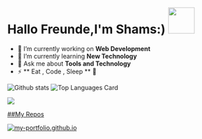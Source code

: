 <h1> Hallo Freunde,I'm Shams:) <img src ="https://media0.giphy.com/media/2FazhAHU2rNqOzEsg/200w.webp?cid=ecf05e47u3g68pdqkwbho4elu5kca9uv24ptgeylzpvnz94j&rid=200w.webp&ct=g" width="60"> </h1>



- 🔭 I’m currently working on **Web Development**
- 🌱 I’m currently learning **New Technology**
- 💬 Ask me about **Tools and Technology**
- ⚡ ** Eat , Code , Sleep ** 🤭


![Github stats](https://github-readme-stats.vercel.app/api?username=Shams261&theme=highcontrast&show_icons=true&count_private=true)
![Top Languages Card](https://github-readme-stats.vercel.app/api/top-langs/?username=shinokada&layout=compact&theme=radical)
<a href="https://github.com/Shams261">

<img align="center" src="https://github-readme-streak-stats.herokuapp.com/?user=Shams261&theme=radical&hide_border=true"/>

##My Repos

[![my-portfolio.github.io](https://github-readme-stats.vercel.app/api/pin/?username=Shams261&repo=my-portfolio.github.io&show_owner=true)](https://github.com/Shams261/my-portfolio.github.io)

